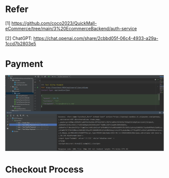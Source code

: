 # Refer
[1] https://github.com/coco2023/QuickMall-eCommerce/tree/main/3%20EcommerceBackend/auth-service

[2] ChatGPT: https://chat.openai.com/share/2cbbd05f-06c4-4933-a29a-1ccd7b2803e5

# Payment 
![OpenFeign-Payment-AliPay](doc/OpenFeign-Payment.png)

# Checkout Process

